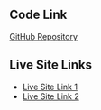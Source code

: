 ## Code Link

[GitHub Repository](https://github.com/Learn-with-Sumit/batch-2-assignment-1-real-estate-sharfuddinzishan)

## Live Site Links

- [Live Site Link 1](https://real-estate-task-theta.vercel.app/)
- [Live Site Link 2](https://real-estate-task-theta.netlify.app/)
